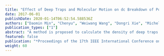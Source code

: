 ```yaml
---
title: "Effect of Deep Traps and Molecular Motion on dc Breakdown of Polyethylene Nanocomposites"
date: 2017-06-01
publishDate: 2020-01-14T06:52:54.588536Z
authors: ["Daomin Min", "Chenyu", "Weiwang Wang", "Dongri Xie", "Michel Frechette", "Shengtao Li"]
publication_types: ["1"]
abstract: "A method is proposed to calculate the density of deep traps formed in interaction zones based on mesoscopic structure and double electric layer of polymer nanocomposites. Then a space charge modulated breakdown model is utilized to investigate electrical breakdown property and its relation with deep traps in interaction zones. It is found that deep traps formed around independent interaction zones suppress the accumulation of space charges and the distortion of electric field, leading to the improvement of breakdown strength."
featured: false
publication: "*Proceedings of the 17th IEEE International Conference on Nanotechnology*"
weight: 60
---
```


